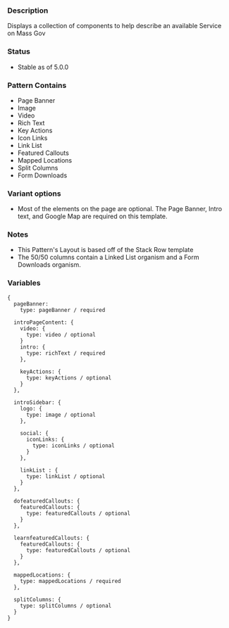 ### Description
Displays a collection of components to help describe an available Service on Mass Gov

### Status
* Stable as of 5.0.0

### Pattern Contains
* Page Banner 
* Image 
* Video 
* Rich Text 
* Key Actions 
* Icon Links 
* Link List 
* Featured Callouts
* Mapped Locations 
* Split Columns 
* Form Downloads 


### Variant options
* Most of the elements on the page are optional.  The Page Banner, Intro text, and Google Map are required on this template.


### Notes
* This Pattern's Layout is based off of the Stack Row template
* The 50/50 columns contain a Linked List organism and a Form Downloads organism.

### Variables
~~~
{
  pageBanner: 
    type: pageBanner / required

  introPageContent: {
    video: {
      type: video / optional
    }
    intro: {
      type: richText / required
    },

    keyActions: {
      type: keyActions / optional
    }
  },

  introSidebar: {
    logo: {
      type: image / optional
    },

    social: {
      iconLinks: {
        type: iconLinks / optional
      }
    },

    linkList : {
      type: linkList / optional
    }
  },

  dofeaturedCallouts: {
    featuredCallouts: {
      type: featuredCallouts / optional
    }
  },

  learnfeaturedCallouts: {
    featuredCallouts: {
      type: featuredCallouts / optional
    }
  },

  mappedLocations: {
    type: mappedLocations / required
  },

  splitColumns: {
    type: splitColumns / optional
  }
}
~~~
